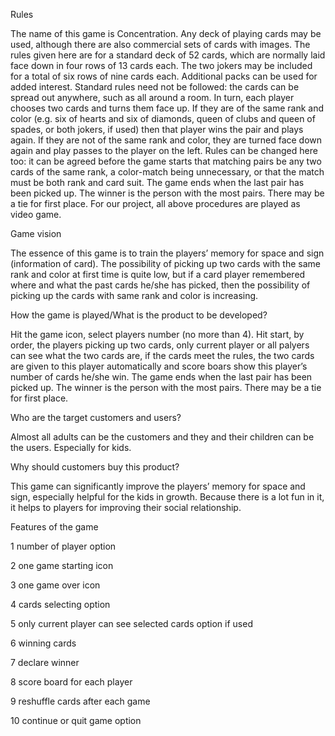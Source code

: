 Rules


The name of this game is Concentration.
Any deck of playing cards may be used, although there are also commercial sets of cards with images. The rules given here are for a standard deck of 52 cards, which are normally laid face down in four rows of 13 cards each. The two jokers may be included for a total of six rows of nine cards each.
Additional packs can be used for added interest. Standard rules need not be followed: the cards can be spread out anywhere, such as all around a room.
In turn, each player chooses two cards and turns them face up. If they are of the same rank and color (e.g. six of hearts and six of diamonds, queen of clubs and queen of spades, or both jokers, if used) then that player wins the pair and plays again. If they are not of the same rank and color, they are turned face down again and play passes to the player on the left. Rules can be changed here too: it can be agreed before the game starts that matching pairs be any two cards of the same rank, a color-match being unnecessary, or that the match must be both rank and card suit.
The game ends when the last pair has been picked up. The winner is the person with the most pairs. There may be a tie for first place.
For our project, all above procedures are played as video game.

Game vision


The essence of this game is to train the players’ memory for space and sign (information of card). The possibility of picking up two cards with the same rank and color at first time is quite low, but if a card player remembered where and what the past cards he/she has picked, then the possibility of picking up the cards with same rank and color is increasing. 


How the game is played/What is the product to be developed?


Hit the game icon, select players number (no more than 4).
Hit start, by order, the players picking up two cards, only current player or all palyers  can see what the two cards are, if the cards meet the rules, the two cards are given to this player automatically and score boars show this player’s number of cards he/she win. The game ends when the last pair has been picked up. The winner is the person with the most pairs. There may be a tie for first place.


Who are the target customers and users? 


Almost all adults can be the customers and they and their children can be the users. Especially for kids. 


Why should customers buy this product?


This game can significantly improve the players’ memory for space and sign, especially helpful for the kids in growth. Because there is a lot fun in it, it helps to players for improving their social relationship.


Features of the game

1 number of player option 


2 one game starting icon


3 one game over icon


4 cards selecting option


5 only current player can see selected cards option if used


6 winning cards


7 declare winner


8 score board for each player


9 reshuffle cards after each game


10 continue or quit game option










